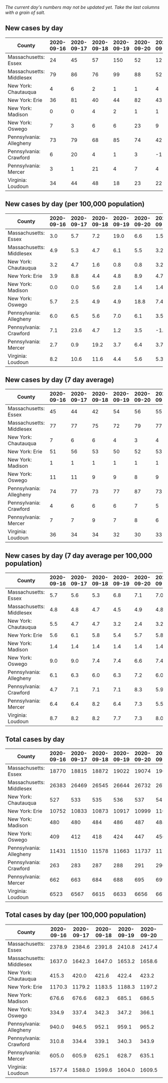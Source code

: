 _The current day's numbers may not be updated yet. Take the last columns with a grain of salt._
## New cases by day

| County | 2020-09-16 | 2020-09-17 | 2020-09-18 | 2020-09-19 | 2020-09-20 | 2020-09-21 | 2020-09-22 |
| --- | --- | --- | --- | --- | --- | --- | --- |
| Massachusetts: Essex | 24 | 45 | 57 | 150 | 52 | 12 |  |
| Massachusetts: Middlesex | 79 | 86 | 76 | 99 | 88 | 52 |  |
| New York: Chautauqua | 4 | 6 | 2 | 1 | 1 | 4 |  |
| New York: Erie | 36 | 81 | 40 | 44 | 82 | 43 |  |
| New York: Madison | 0 | 0 | 4 | 2 | 1 | 1 |  |
| New York: Oswego | 7 | 3 | 6 | 6 | 23 | 9 |  |
| Pennsylvania: Allegheny | 73 | 79 | 68 | 85 | 74 | 42 | 42 |
| Pennsylvania: Crawford | 6 | 20 | 4 | 1 | 3 | -1 | 3 |
| Pennsylvania: Mercer | 3 | 1 | 21 | 4 | 7 | 4 | 4 |
| Virginia: Loudoun | 34 | 44 | 48 | 18 | 23 | 22 | 20 |

## New cases by day (per 100,000 population)

| County | 2020-09-16 | 2020-09-17 | 2020-09-18 | 2020-09-19 | 2020-09-20 | 2020-09-21 | 2020-09-22 |
| --- | --- | --- | --- | --- | --- | --- | --- |
| Massachusetts: Essex | 3.0 | 5.7 | 7.2 | 19.0 | 6.6 | 1.5 |  |
| Massachusetts: Middlesex | 4.9 | 5.3 | 4.7 | 6.1 | 5.5 | 3.2 |  |
| New York: Chautauqua | 3.2 | 4.7 | 1.6 | 0.8 | 0.8 | 3.2 |  |
| New York: Erie | 3.9 | 8.8 | 4.4 | 4.8 | 8.9 | 4.7 |  |
| New York: Madison | 0.0 | 0.0 | 5.6 | 2.8 | 1.4 | 1.4 |  |
| New York: Oswego | 5.7 | 2.5 | 4.9 | 4.9 | 18.8 | 7.4 |  |
| Pennsylvania: Allegheny | 6.0 | 6.5 | 5.6 | 7.0 | 6.1 | 3.5 | 3.5 |
| Pennsylvania: Crawford | 7.1 | 23.6 | 4.7 | 1.2 | 3.5 | -1.2 | 3.5 |
| Pennsylvania: Mercer | 2.7 | 0.9 | 19.2 | 3.7 | 6.4 | 3.7 | 3.7 |
| Virginia: Loudoun | 8.2 | 10.6 | 11.6 | 4.4 | 5.6 | 5.3 | 4.8 |

## New cases by day (7 day average)

| County | 2020-09-16 | 2020-09-17 | 2020-09-18 | 2020-09-19 | 2020-09-20 | 2020-09-21 | 2020-09-22 |
| --- | --- | --- | --- | --- | --- | --- | --- |
| Massachusetts: Essex | 45 | 44 | 42 | 54 | 56 | 55 |  |
| Massachusetts: Middlesex | 77 | 77 | 75 | 72 | 79 | 77 |  |
| New York: Chautauqua | 7 | 6 | 6 | 4 | 3 | 4 |  |
| New York: Erie | 51 | 56 | 53 | 50 | 52 | 53 |  |
| New York: Madison | 1 | 1 | 1 | 1 | 1 | 1 |  |
| New York: Oswego | 11 | 11 | 9 | 9 | 8 | 9 |  |
| Pennsylvania: Allegheny | 74 | 77 | 73 | 77 | 87 | 73 | 66 |
| Pennsylvania: Crawford | 4 | 6 | 6 | 6 | 7 | 5 | 5 |
| Pennsylvania: Mercer | 7 | 7 | 9 | 7 | 8 | 6 | 6 |
| Virginia: Loudoun | 36 | 34 | 34 | 32 | 30 | 33 | 30 |

## New cases by day (7 day average per 100,000 population)

| County | 2020-09-16 | 2020-09-17 | 2020-09-18 | 2020-09-19 | 2020-09-20 | 2020-09-21 | 2020-09-22 |
| --- | --- | --- | --- | --- | --- | --- | --- |
| Massachusetts: Essex | 5.7 | 5.6 | 5.3 | 6.8 | 7.1 | 7.0 |  |
| Massachusetts: Middlesex | 4.8 | 4.8 | 4.7 | 4.5 | 4.9 | 4.8 |  |
| New York: Chautauqua | 5.5 | 4.7 | 4.7 | 3.2 | 2.4 | 3.2 |  |
| New York: Erie | 5.6 | 6.1 | 5.8 | 5.4 | 5.7 | 5.8 |  |
| New York: Madison | 1.4 | 1.4 | 1.4 | 1.4 | 1.4 | 1.4 |  |
| New York: Oswego | 9.0 | 9.0 | 7.4 | 7.4 | 6.6 | 7.4 |  |
| Pennsylvania: Allegheny | 6.1 | 6.3 | 6.0 | 6.3 | 7.2 | 6.0 | 5.4 |
| Pennsylvania: Crawford | 4.7 | 7.1 | 7.1 | 7.1 | 8.3 | 5.9 | 5.9 |
| Pennsylvania: Mercer | 6.4 | 6.4 | 8.2 | 6.4 | 7.3 | 5.5 | 5.5 |
| Virginia: Loudoun | 8.7 | 8.2 | 8.2 | 7.7 | 7.3 | 8.0 | 7.3 |

## Total cases by day

| County | 2020-09-16 | 2020-09-17 | 2020-09-18 | 2020-09-19 | 2020-09-20 | 2020-09-21 | 2020-09-22 |
| --- | --- | --- | --- | --- | --- | --- | --- |
| Massachusetts: Essex | 18770 | 18815 | 18872 | 19022 | 19074 | 19086 |  |
| Massachusetts: Middlesex | 26383 | 26469 | 26545 | 26644 | 26732 | 26784 |  |
| New York: Chautauqua | 527 | 533 | 535 | 536 | 537 | 541 |  |
| New York: Erie | 10752 | 10833 | 10873 | 10917 | 10999 | 11042 |  |
| New York: Madison | 480 | 480 | 484 | 486 | 487 | 488 |  |
| New York: Oswego | 409 | 412 | 418 | 424 | 447 | 456 |  |
| Pennsylvania: Allegheny | 11431 | 11510 | 11578 | 11663 | 11737 | 11779 | 11821 |
| Pennsylvania: Crawford | 263 | 283 | 287 | 288 | 291 | 290 | 293 |
| Pennsylvania: Mercer | 662 | 663 | 684 | 688 | 695 | 699 | 703 |
| Virginia: Loudoun | 6523 | 6567 | 6615 | 6633 | 6656 | 6678 | 6698 |

## Total cases by day (per 100,000 population)

| County | 2020-09-16 | 2020-09-17 | 2020-09-18 | 2020-09-19 | 2020-09-20 | 2020-09-21 | 2020-09-22 |
| --- | --- | --- | --- | --- | --- | --- | --- |
| Massachusetts: Essex | 2378.9 | 2384.6 | 2391.8 | 2410.8 | 2417.4 | 2418.9 |  |
| Massachusetts: Middlesex | 1637.0 | 1642.3 | 1647.0 | 1653.2 | 1658.6 | 1661.8 |  |
| New York: Chautauqua | 415.3 | 420.0 | 421.6 | 422.4 | 423.2 | 426.3 |  |
| New York: Erie | 1170.3 | 1179.2 | 1183.5 | 1188.3 | 1197.2 | 1201.9 |  |
| New York: Madison | 676.6 | 676.6 | 682.3 | 685.1 | 686.5 | 687.9 |  |
| New York: Oswego | 334.9 | 337.4 | 342.3 | 347.2 | 366.1 | 373.4 |  |
| Pennsylvania: Allegheny | 940.0 | 946.5 | 952.1 | 959.1 | 965.2 | 968.6 | 972.1 |
| Pennsylvania: Crawford | 310.8 | 334.4 | 339.1 | 340.3 | 343.9 | 342.7 | 346.2 |
| Pennsylvania: Mercer | 605.0 | 605.9 | 625.1 | 628.7 | 635.1 | 638.8 | 642.5 |
| Virginia: Loudoun | 1577.4 | 1588.0 | 1599.6 | 1604.0 | 1609.5 | 1614.8 | 1619.7 |
